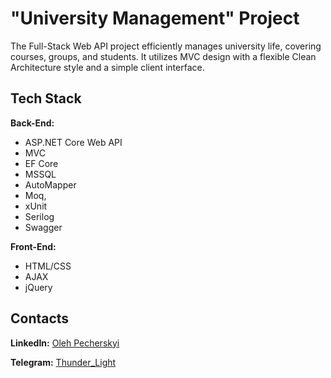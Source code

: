 # "University Management" Project

The Full-Stack Web API project efficiently manages university life, covering courses, groups, and students. It utilizes MVC design with a flexible Clean Architecture style and a simple client interface.

## Tech Stack

**Back-End:**
- ASP.NET Core Web API
- MVC
- EF Core
- MSSQL
- AutoMapper
- Moq,
- xUnit
- Serilog
- Swagger
  
**Front-End:**
- HTML/CSS
- AJAX
- jQuery

## Contacts

**LinkedIn:** [Oleh Pecherskyi](https://www.linkedin.com/in/olehpecherskyi)

**Telegram:** [Thunder_Light](https://t.me/Thunder_Light82)
